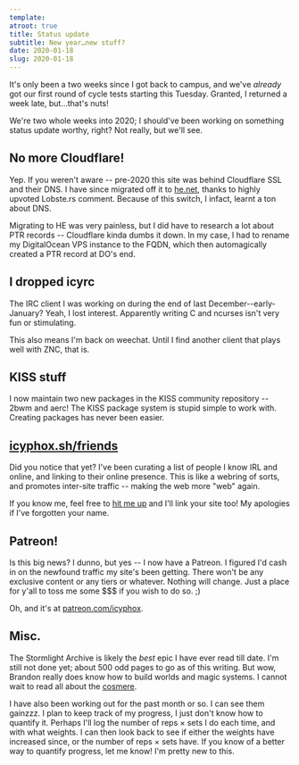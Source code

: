 ```yaml
---
template:
atroot: true
title: Status update
subtitle: New year…new stuff?
date: 2020-01-18
slug: 2020-01-18
---
```


It's only been a two weeks since I got back to campus, and we've
_already_ got our first round of cycle tests starting this Tuesday.
Granted, I returned a week late, but...that's nuts!

We're two whole weeks into 2020; I should've been working on something
status update worthy, right? Not really, but we'll see.

## No more Cloudflare!

Yep. If you weren't aware -- pre-2020 this site was behind Cloudflare
SSL and their DNS. I have since migrated off it to
[he.net](https://he.net), thanks to highly upvoted Lobste.rs comment.
Because of this switch, I infact, learnt a ton about DNS.

Migrating to HE was very painless, but I did have to research a lot
about PTR records -- Cloudflare kinda dumbs it down. In my case, I had to
rename my DigitalOcean VPS instance to the FQDN, which then
automagically created a PTR record at DO's end.

## I dropped icyrc

The IRC client I was working on during the end of last
December--early-January? Yeah, I lost interest. Apparently writing C and
ncurses isn't very fun or stimulating.

This also means I'm back on weechat. Until I find another client that
plays well with ZNC, that is.

## KISS stuff

I now maintain two new packages in the KISS community repository -- 2bwm
and aerc! The KISS package system is stupid simple to work with. Creating
packages has never been easier.

## [icyphox.sh/friends](/friends)

Did you notice that yet? I've been curating a list of people I know IRL
and online, and linking to their online presence. This is like a webring
of sorts, and promotes inter-site traffic -- making the web more "web"
again.

If you know me, feel free to [hit me up](/about#contact) and I'll link
your site too! My apologies if I've forgotten your name.

## Patreon!

Is this big news? I dunno, but yes -- I now have a Patreon. I figured I'd
cash in on the newfound traffic my site's been getting. There won't be
any exclusive content or any tiers or whatever. Nothing will change.
Just a place for y'all to toss me some $$$ if you wish to do so. ;)

Oh, and it's at [patreon.com/icyphox](https://patreon.com/icyphox).

## Misc.

The Stormlight Archive is likely the _best_ epic I have ever read till
date. I'm still not done yet; about 500 odd pages to go as of this
writing. But wow, Brandon really does know how to build worlds and magic
systems. I cannot wait to read all about the
[cosmere](https://coppermind.net/wiki/Cosmere).

I have also been working out for the past month or so. I can see them
gainzzz. I plan to keep track of my progress, I just don't know how to
quantify it. Perhaps I'll log the number of reps × sets I do each time,
and with what weights. I can then look back to see if either the weights
have increased since, or the number of reps × sets have. If you know of
a better way to quantify progress, let me know! I'm pretty new to this.
